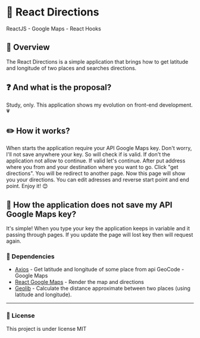 # :round_pushpin: React Directions
ReactJS - Google Maps - React Hooks

## :eyes: Overview

The React Directions is a simple application that brings how to get latitude and longitude of two places and searches directions.


## :question: And what is the proposal?
Study, only. This application shows my evolution on front-end development. :heartpulse:

## :pencil2: How it works?
When starts the application require your API Google Maps key. Don't worry, I'll not save anywhere your key. 
So will check if is valid. If don't the application not allow to continue. If valid let's continue.
After put address where you from and your destination where you want to go. Click "get directions". 
You will be redirect to another page. Now this page will show you your directions.
You can edit adresses and reverse start point and end point. 
Enjoy it! :blush:

## :no_entry_sign: How the application does not save my API Google Maps key? 
It's simple! When you type your key the application keeps in variable and it passing through pages. If you update the page will lost key then will request again.

### :paperclip: Dependencies 
 - [Axios](https://github.com/axios/axios) - Get latitude and longitude of some place from api GeoCode - Google Maps
 - [React Google Maps](https://github.com/tomchentw/react-google-maps) - Render the map and directions
 - [Geolib](https://github.com/manuelbieh/geolib) - Calculate the distance approximate between two places (using latitude and longitude).

 ---
 ### :page_with_curl: License

 This project is under license MIT